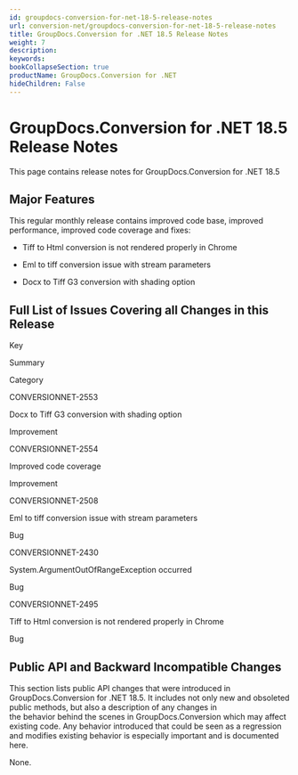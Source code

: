 ```yaml
---
id: groupdocs-conversion-for-net-18-5-release-notes
url: conversion-net/groupdocs-conversion-for-net-18-5-release-notes
title: GroupDocs.Conversion for .NET 18.5 Release Notes
weight: 7
description: 
keywords: 
bookCollapseSection: true
productName: GroupDocs.Conversion for .NET
hideChildren: False
---
```


# GroupDocs.Conversion for .NET 18.5 Release Notes

This page contains release notes for GroupDocs.Conversion for .NET 18.5

## Major Features

This regular monthly release contains improved code base, improved performance, improved code coverage and fixes: 

*   Tiff to Html conversion is not rendered properly in Chrome
    
*   Eml to tiff conversion issue with stream parameters
    
*   Docx to Tiff G3 conversion with shading option

## Full List of Issues Covering all Changes in this Release

Key

Summary

Category

CONVERSIONNET-2553

Docx to Tiff G3 conversion with shading option

Improvement

CONVERSIONNET-2554

Improved code coverage

Improvement

CONVERSIONNET-2508

Eml to tiff conversion issue with stream parameters

Bug

CONVERSIONNET-2430

System.ArgumentOutOfRangeException occurred

Bug

CONVERSIONNET-2495

Tiff to Html conversion is not rendered properly in Chrome

Bug

## Public API and Backward Incompatible Changes

This section lists public API changes that were introduced in GroupDocs.Conversion for .NET 18.5. It includes not only new and obsoleted public methods, but also a description of any changes in the behavior behind the scenes in GroupDocs.Conversion which may affect existing code. Any behavior introduced that could be seen as a regression and modifies existing behavior is especially important and is documented here.

None.
